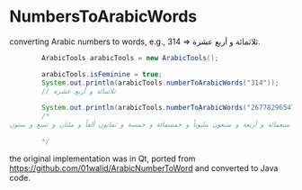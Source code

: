 # NumbersToArabicWords
converting Arabic numbers to words, e.g., 314 => ثلاثمائة و أربع عشرة.

```java
        ArabicTools arabicTools = new ArabicTools();

        arabicTools.isFeminine = true;
        System.out.println(arabicTools.numberToArabicWords("314")); 
        // ثلاثمائة و أربع عشرة 
        
        System.out.println(arabicTools.numberToArabicWords("2677829654774585269"));
        /*
كوينتليونان كوينتليوناً و ستمائة و سبعة و سبعون كوادريليوناً و ثمانمائة و تسعة و عشرون تريليوناً و ستمائة و أربعة و خمسون ملياراً و سبعمائة و أربعة و سبعون مليوناً و خمسمائة و خمسة و ثمانون ألفاً و مئتان و تسع و ستون 
 
        */

```

the original implementation was in Qt, ported from https://github.com/01walid/ArabicNumberToWord and converted to Java code.

